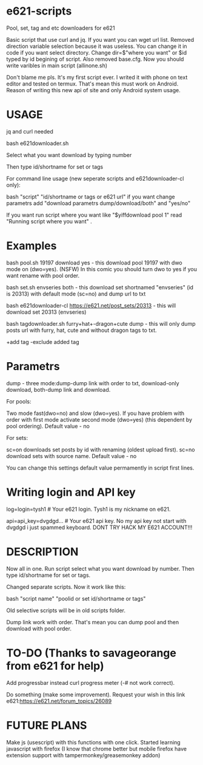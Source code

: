 # e621-scripts

Pool, set, tag and etc downloaders for e621

Basic script that use curl and jq. If you want you can wget url list. Removed direction variable selection because it was useless. You can change it in code if you want select directory. Change dir=$"where you want" or $id typed by id begining of script. Also removed base.cfg. Now you should write varibles in main script (allinone.sh)

Don't blame me pls. It's my first script ever. I writed it with phone on text editor and tested on termux. That's mean this must work on Android. Reason of writing this new api of site and only Android system usage. 


# USAGE

jq and curl needed

bash e621downloader.sh

Select what you want download by typing number

Then type id/shortname for set or tags

For command line usage (new seperate scripts and e621downloader-cl only):

bash "script" "id/shortname or tags or e621 url" if you want change parametrs add "download parametrs dump/download/both" and "yes/no" 

If you want run script where you want like "$yiffdownload pool 1" read "Running script where you want" . 

# Examples

bash pool.sh 19197 download yes - this download pool 19197 with dwo mode on (dwo=yes). (NSFW) In this comic you should turn dwo to yes if you want rename with pool order.

bash set.sh envseries both - this download set shortnamed "envseries" (id is 20313) with default mode (sc=no) and dump url to txt

bash e621downloader-cl https://e621.net/post_sets/20313 - this will download set 20313 (envseries) 

bash tagdownloader.sh furry+hat+-dragon+cute dump - this will only dump posts url with furry, hat, cute and without dragon tags to txt. 

+add tag
-exclude added tag

# Parametrs

dump - three mode:dump-dump link with order to txt, download-only download, both-dump link and download. 

For pools:

Two mode fast(dwo=no) and slow (dwo=yes). If you have problem with order with first mode activate second mode (dwo=yes) (this dependent by pool ordering). Default value - no

For sets:

sc=on downloads set posts by id with renaming (oldest upload first). sc=no download sets with source name. Default value - no

You can change this settings default value permamently in script first lines. 

# Writing login and API key

log=login=tysh1 # Your e621 login. Tysh1 is my nickname on e621. 

api=api_key=dvgdgd... # Your e621 api key. No my api key not start with dvgdgd i just spammed keyboard. DONT TRY HACK MY E621 ACCOUNT!!! 

# DESCRIPTION
Now all in one. Run script select what you want download by number. Then type id/shortname for set or tags. 

Changed separate scripts. Now it work like this:

bash "script name" "poolid or set id/shortname or tags" 

Old selective scripts will be in old scripts folder. 

Dump link work with order. That's mean you can dump pool and then download with pool order. 

# TO-DO (Thanks to savageorange from e621 for help) 

Add progressbar instead curl progress meter (-# not work correct). 

Do something (make some improvement). Request your wish in this link e621:https://e621.net/forum_topics/26089

# FUTURE PLANS

Make js (usescript) with this functions with one click. 
Started learning javascript with firefox (I know that chrome better but mobile firefox have extension support with tampermonkey/greasemonkey addon) 
